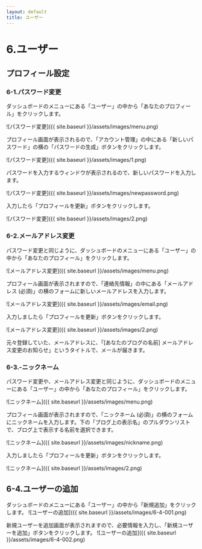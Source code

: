 ```yaml
---
layout: default
title: ユーザー
---
```

# 6.ユーザー

## プロフィール設定

### 6-1.パスワード変更

ダッシュボードのメニューにある「ユーザー」の中から「あなたのプロフィール」をクリックします。

![パスワード変更]({{ site.baseurl }}/assets/images/menu.png)

プロフィール画面が表示されるので、「アカウント管理」の中にある「新しいパスワード」の横の「パスワードの生成」ボタンをクリックします。

![パスワード変更]({{ site.baseurl }}/assets/images/1.png)

パスワードを入力するウィンドウが表示されるので、新しいパスワードを入力します。

![パスワード変更]({{ site.baseurl }}/assets/images/newpassword.png)

入力したら「プロフィールを更新」ボタンをクリックします。

![パスワード変更]({{ site.baseurl }}/assets/images/2.png)


### 6-2.メールアドレス変更

パスワード変更と同じように、ダッシュボードのメニューにある「ユーザー」の中から「あなたのプロフィール」をクリックします。

![メールアドレス変更]({{ site.baseurl }}/assets/images/menu.png)

プロフィール画面が表示されますので、「連絡先情報」の中にある「メールアドレス (必須)」の横のフォームに新しいメールアドレスを入力します。

![メールアドレス変更]({{ site.baseurl }}/assets/images/email.png)

入力しましたら「プロフィールを更新」ボタンをクリックします。

![メールアドレス変更]({{ site.baseurl }}/assets/images/2.png)

元々登録していた、メールアドレスに、「[あなたのブログの名前] メールアドレス変更のお知らせ」というタイトルで、メールが届きます。


### 6-3.-ニックネーム

パスワード変更や、メールアドレス変更と同じように、ダッシュボードのメニューにある「ユーザー」の中から「あなたのプロフィール」をクリックします。

![ニックネーム]({{ site.baseurl }}/assets/images/menu.png)

プロフィール画面が表示されますので、「ニックネーム (必須)」の横のフォームにニックネームを入力します。下の「ブログ上の表示名」のプルダウンリストで、ブログ上で表示する名前を選択できます。

![ニックネーム]({{ site.baseurl }}/assets/images/nickname.png)

入力しましたら「プロフィールを更新」ボタンをクリックします。

![ニックネーム]({{ site.baseurl }}/assets/images/2.png)


## 6-4.ユーザーの追加
ダッシュボードのメニューにある「ユーザー」の中から「新規追加」をクリックします。
![ユーザーの追加]({{ site.baseurl }}/assets/images/6-4-001.png)

新規ユーザーを追加画面が表示されますので、必要情報を入力し、「新規ユーザーを追加」ボタンをクリックします。
![ユーザーの追加]({{ site.baseurl }}/assets/images/6-4-002.png)

